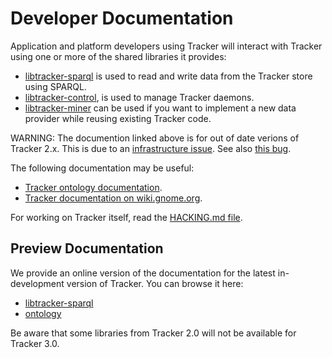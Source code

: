 # Developer Documentation
    
Application and platform developers using Tracker will interact with Tracker
using one or more of the shared libraries it provides:

 * [libtracker-sparql](https://developer.gnome.org/libtracker-sparql/stable/) is
   used to read and write data from the Tracker store using SPARQL.
 * [libtracker-control](https://developer.gnome.org/libtracker-control/stable/),
   is used to manage Tracker daemons.
 * [libtracker-miner](https://developer.gnome.org/libtracker-miner/stable/) can
   be used if you want to implement a new data provider while reusing existing
   Tracker code.

WARNING: The documention linked above is for out of date verions of Tracker 2.x.
This is due to an [infrastructure
issue](https://gitlab.gnome.org/Infrastructure/library-web/issues/50). See also
[this bug](https://gitlab.gnome.org/GNOME/tracker/-/issues/100).

The following documentation may be useful:

 * [Tracker ontology documentation](https://developer.gnome.org/ontology/stable/).
 * [Tracker documentation on wiki.gnome.org](https://wiki.gnome.org/Projects/Tracker).

For working on Tracker itself, read the [HACKING.md
file](https://gitlab.gnome.org/GNOME/tracker/-/blob/master/HACKING.md).

## Preview Documentation

We provide an online version of the documentation for the latest in-development version
of Tracker. You can browse it here:

  * [libtracker-sparql](./api-preview/libtracker-sparql)
  * [ontology](./api-preview/ontology)

Be aware that some libraries from Tracker 2.0 will not be available for Tracker 3.0.
